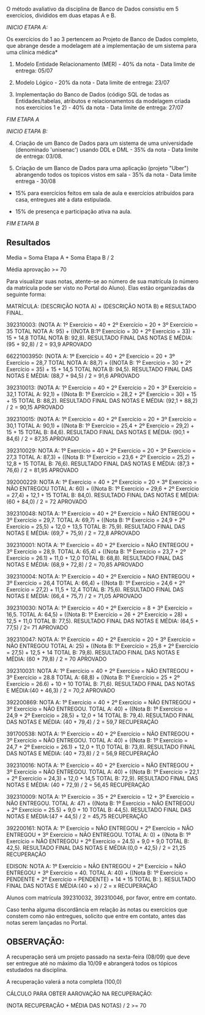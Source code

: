 

O método avaliativo da disciplina de Banco de Dados consistiu em 5 exercícios, divididos em duas etapas A e B.

*INICIO ETAPA A:*

Os exercícios do 1 ao 3 pertencem ao Projeto de Banco de Dados completo, que abrange desde a modelagem até a implementação de um sistema para uma clínica médica*

1) Modelo Entidade Relacionamento (MER) - 40% da nota - Data limite de entrega: 05/07 

2) Modelo Lógico - 20% da nota - Data limite de entrega: 23/07 

3) Implementação do Banco de Dados (código SQL de todas as Entidades/tabelas, atributos e relacionamentos da modelagem criada nos exercícios 1 e 2) - 40% da nota - Data limite de entrega: 27/07

*FIM ETAPA A*


*INICIO ETAPA B:*


4) Criação de um Banco de Dados para um sistema de uma universidade (denominado 'unisenac') usando DDL e DML - 35% da nota - Data limite de entrega: 03/08.

5) Criação de um Banco de Dados para uma aplicação (projeto "Uber") abrangendo todos os topicos vistos em sala - 35% da nota - Data limite entrega - 30/08

+ 15% para exercícios feitos em sala de aula e exercícios atribuídos para casa, entregues até a data estipulada.

+ 15% de presença e participação ativa na aula.



*FIM ETAPA B* 

Resultados 
-

Media = Soma Etapa A + Soma Etapa B / 2

Média aprovação >= 70

Para visualizar suas notas, atente-se ao número de sua matrícula (o número da matrícula pode ser visto no Portal do Aluno). Elas estão organizadas da seguinte forma:

MATRÍCULA: (DESCRIÇÃO NOTA A) + (DESCRIÇÃO NOTA B) e RESULTADO FINAL.

392310003: (NOTA A: 1º Exercício = 40 + 2º Exercício = 20 + 3º Exercício = 35 TOTAL NOTA A: 95) + ((NOTA B:1º Exercício = 30 + 2º Exercício = 33) + 15 + 14,8 TOTAL NOTA B: 92,8). RESULTADO FINAL DAS NOTAS E MÉDIA: (95 + 92,8) / 2 = 93,9 APROVADO

66221003950: (NOTA A: 1º Exercício = 40 + 2º Exercício = 20 + 3º Exercício = 28,7 TOTAL NOTA A: 88,7) + ((NOTA B: 1º Exercício = 30 + 2º Exercício = 35) + 15 + 14,5  TOTAL NOTA B: 94,5). RESULTADO FINAL DAS NOTAS E MÉDIA: (88,7 + 94,5) / 2 = 91,6 APROVADO

392310013:  (NOTA A: 1º Exercício = 40 + 2º Exercício = 20 + 3º Exercício = 32,1 TOTAL A: 92,1) + ((Nota B: 1º Exercício = 28,2 + 2º Exercício = 30) + 15 + 15 TOTAL B: 88,2). RESULTADO FINAL DAS NOTAS E MÉDIA: (92,1 + 88,2) / 2 = 90,15 APROVADO

392310015: (NOTA A: 1º Exercício = 40 + 2º Exercício = 20 + 3º Exercício = 30,1 TOTAL A: 90,1) + ((Nota B: 1º Exercício = 25,4 + 2º Exercício = 29,2) + 15 + 15 TOTAL B: 84,6). RESULTADO FINAL DAS NOTAS E MÉDIA: (90,1 + 84,6) / 2 = 87,35 APROVADO

392310029: NOTA A: 1º Exercício = 40 + 2º Exercício = 20 + 3º Exercício = 27,3 TOTAL A: 87,3) + ((Nota B: 1º Exercício = 23,6 + 2º Exercício = 25,2) + 12,8 + 15 TOTAL B: 76,6). RESULTADO FINAL DAS NOTAS E MÉDIA: (87,3 + 76,6) / 2 = 81,95 APROVADO

392000229: NOTA A: 1º Exercício = 40 + 2º Exercício = 20 + 3º Exercício = NÃO ENTREGOU TOTAL A: 60) + ((Nota B: 1º Exercício = 29,6 + 2º Exercício = 27,4) + 12,1 + 15 TOTAL B: 84,0). RESULTADO FINAL DAS NOTAS E MÉDIA: (60 + 84,0) / 2 = 72 APROVADO

392310048: NOTA A: 1º Exercício = 40 + 2º Exercício = NÃO ENTREGOU + 3º Exercício = 29,7. TOTAL A: 69,7) + ((Nota B: 1º Exercício = 24,9 + 2º Exercício = 25,5) + 12,0 + 13,5 TOTAL B: 75,9). RESULTADO FINAL DAS NOTAS E MÉDIA: (69,7 + 75,9) / 2 = 72,8 APROVADO

392310001: NOTA A: 1º Exercício = 40 + 2º Exercício = NÃO ENTREGOU + 3º Exercício = 28,9. TOTAL A: 65,4) + ((Nota B: 1º Exercício = 23,7 + 2º Exercício = 26.1) + 11,0 + 12,0 TOTAL B: 68,8). RESULTADO FINAL DAS NOTAS E MÉDIA: (68,9 + 72,8) / 2 = 70,85 APROVADO

392310004: NOTA A: 1º Exercício = 40 + 2º Exercício = NAO ENTREGOU + 3º Exercício = 26,4 TOTAL A: 66,4) + ((Nota B: 1º Exercício = 24,6 + 2º Exercício = 27,2) + 11,5 + 12,4 TOTAL B: 75,6). RESULTADO FINAL DAS NOTAS E MÉDIA: (66,4 + 75,7) / 2 = 71,05 APROVADO

392310030: NOTA A: 1º Exercício = 40 + 2º Exercício = 8 + 3º Exercício = 16,5. TOTAL A: 64,5) + ((Nota B: 1º Exercício = 26 + 2º Exercício = 28) + 12,5 + 11,0 TOTAL B: 77,5). RESULTADO FINAL DAS NOTAS E MÉDIA: (64,5 + 77,5) / 2= 71 APROVADO

392310047: NOTA A: 1º Exercício = 40 + 2º Exercício = 20 + 3º Exercício = NÃO ENTREGOU TOTAL A: 25) + ((Nota B: 1º Exercício = 25,8 + 2º Exercício = 27,5) + 12,5 + 14 TOTAL B: 79,8). RESULTADO FINAL DAS NOTAS E MÉDIA: (60 + 79,8) / 2 = 70 APROVADO


392310031: NOTA A: 1º Exercício = 40 + 2º Exercício = NÃO ENTREGOU + 3º Exercício = 28.8 TOTAL A: 68,8) + ((Nota B: 1º Exercício = 25 + 2º Exercício = 26.6) + 10 + 10 TOTAL B: 71,6). RESULTADO FINAL DAS NOTAS E MÉDIA:(40 + 46,3) / 2 = 70,2 APROVADO

392200869: NOTA A: 1º Exercício = 40 + 2º Exercício = NÃO ENTREGOU + 3º Exercício = NÃO ENTREGOU. TOTAL A: 40) + ((Nota B: 1º Exercício = 24,9 + 2º Exercício = 28,5) + 12,0 + 14 TOTAL B: 79,4). RESULTADO FINAL DAS NOTAS E MÉDIA: (40 + 79,4) / 2 = 59,7 RECUPERAÇÃO

391700538: NOTA A: 1º Exercício = 40 + 2º Exercício = NÃO ENTREGOU + 3º Exercício = NÃO ENTREGOU. TOTAL A: 40) + ((Nota B: 1º Exercício = 24,7 + 2º Exercício = 26.1) + 12,0 + 11,0 TOTAL B: 73,8). RESULTADO FINAL DAS NOTAS E MÉDIA: (40 + 73,8) / 2 = 56,9 RECUPERAÇÃO

392310016: NOTA A: 1º Exercício = 40 + 2º Exercício = NÃO ENTREGOU + 3º Exercício = NÃO ENTREGOU. TOTAL A: 40) + ((Nota B: 1º Exercício = 22,1 + 2º Exercício = 24,3) + 12,0 + 14,5 TOTAL B: 72,9). RESULTADO FINAL DAS NOTAS E MÉDIA: (40 + 72,9) / 2 = 56,45 RECUPERAÇÃO

392310009:  NOTA A: 1º Exercício = 35 + 2º Exercício = 12 + 3º Exercício = NÃO ENTREGOU. TOTAL A: 47) + ((Nota B: 1º Exercício = NÃO ENTREGOU + 2º Exercício = 25.5) + 9,0 + 10 TOTAL B: 44,5). RESULTADO FINAL DAS NOTAS E MÉDIA:(47 + 44,5) / 2 = 45,75 RECUPERAÇÃO

392200161: NOTA A: 1º Exercício = NÃO ENTREGOU + 2º Exercício = NÃO ENTREGOU + 3º Exercício = NÃO ENTREGOU. TOTAL A: 0) + ((Nota B: 1º Exercício = NÃO ENTREGOU + 2º Exercício = 24.5) + 9,0 + 9,0 TOTAL B: 42,5). RESULTADO FINAL DAS NOTAS E MÉDIA:(0,0 + 42,5) / 2 = 21,25 RECUPERAÇÃO

EDISON: NOTA A: 1º Exercício = NÃO ENTREGOU + 2º Exercício = NÃO ENTREGOU + 3º Exercício = 40. TOTAL A: 40) + ((Nota B: 1º Exercício = PENDENTE + 2º Exercício = PENDENTE) + 14 + 15 TOTAL B: ). RESULTADO FINAL DAS NOTAS E MÉDIA:(40 + x) / 2 = x RECUPERAÇÃO

Alunos com matrícula 392310032, 392310046, por favor, entre em contato.

Caso tenha alguma discordância em relação às notas ou exercícios que constem como não entregues, solicito que entre em contato, antes das notas serem lançadas no Portal.

OBSERVAÇÃO:
-
A recuperação será um projeto passado na sexta-feira (08/09) que deve ser entregue até no máximo dia 10/09 e abrangerá todos os tópicos estudados na disciplina.

A recuperação valerá a nota completa (100,0)

CÁLCULO PARA OBTER AAROVAÇÃO NA RECUPERAÇÃO:

(NOTA RECUPERAÇÃO + MÉDIA DAS NOTAS) / 2 >= 70




